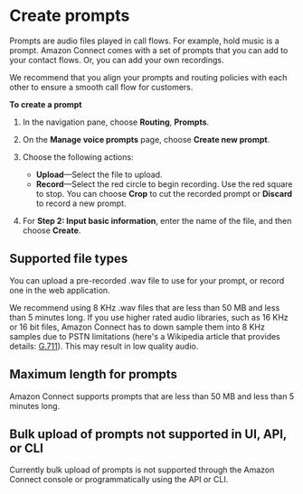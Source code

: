 # Create prompts<a name="prompts"></a>

Prompts are audio files played in call flows\. For example, hold music is a prompt\. Amazon Connect comes with a set of prompts that you can add to your contact flows\. Or, you can add your own recordings\. 

We recommend that you align your prompts and routing policies with each other to ensure a smooth call flow for customers\.

**To create a prompt**

1. In the navigation pane, choose **Routing**, **Prompts**\.

1. On the **Manage voice prompts** page, choose **Create new prompt**\.

1. Choose the following actions:
   + **Upload**—Select the file to upload\.
   + **Record**—Select the red circle to begin recording\. Use the red square to stop\. You can choose **Crop** to cut the recorded prompt or **Discard** to record a new prompt\.

1. For **Step 2: Input basic information**, enter the name of the file, and then choose **Create**\.

## Supported file types<a name="supported-file-types-for-prompts"></a>

You can upload a pre\-recorded \.wav file to use for your prompt, or record one in the web application\.

We recommend using 8 KHz \.wav files that are less than 50 MB and less than 5 minutes long\. If you use higher rated audio libraries, such as 16 KHz or 16 bit files, Amazon Connect has to down sample them into 8 KHz samples due to PSTN limitations \(here's a Wikipedia article that provides details: [G\.711](https://en.wikipedia.org/wiki/G.711)\)\. This may result in low quality audio\.

## Maximum length for prompts<a name="max-length-for-prompts"></a>

Amazon Connect supports prompts that are less than 50 MB and less than 5 minutes long\. 

## Bulk upload of prompts not supported in UI, API, or CLI<a name="bulk-upload-prompts"></a>

Currently bulk upload of prompts is not supported through the Amazon Connect console or programmatically using the API or CLI\.